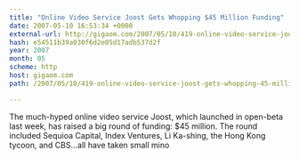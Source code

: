 ```yaml
---
title: "Online Video Service Joost Gets Whopping $45 Million Funding"
date: 2007-05-10 16:53:34 +0000
external-url: http://gigaom.com/2007/05/10/419-online-video-service-joost-gets-whopping-45-million-funding-investors-i/
hash: e54511b39a030f6d2e05d17adb537d2f
year: 2007
month: 05
scheme: http
host: gigaom.com
path: /2007/05/10/419-online-video-service-joost-gets-whopping-45-million-funding-investors-i/

---
```


The much-hyped online video service Joost, which launched in open-beta last week, has raised a big round of funding: $45 million. The round included Sequioa Capital, Index Ventures, Li Ka-shing, the Hong Kong tycoon, and CBS...all have taken small mino
